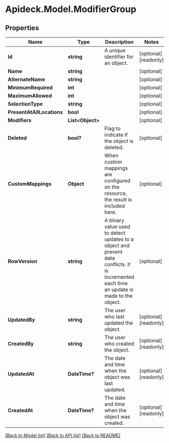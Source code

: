 # Apideck.Model.ModifierGroup

## Properties

Name | Type | Description | Notes
------------ | ------------- | ------------- | -------------
**Id** | **string** | A unique identifier for an object. | [optional] [readonly] 
**Name** | **string** |  | [optional] 
**AlternateName** | **string** |  | [optional] 
**MinimumRequired** | **int** |  | [optional] 
**MaximumAllowed** | **int** |  | [optional] 
**SelectionType** | **string** |  | [optional] 
**PresentAtAllLocations** | **bool** |  | [optional] 
**Modifiers** | **List&lt;Object&gt;** |  | [optional] 
**Deleted** | **bool?** | Flag to indicate if the object is deleted. | [optional] 
**CustomMappings** | **Object** | When custom mappings are configured on the resource, the result is included here. | [optional] 
**RowVersion** | **string** | A binary value used to detect updates to a object and prevent data conflicts. It is incremented each time an update is made to the object. | [optional] 
**UpdatedBy** | **string** | The user who last updated the object. | [optional] [readonly] 
**CreatedBy** | **string** | The user who created the object. | [optional] [readonly] 
**UpdatedAt** | **DateTime?** | The date and time when the object was last updated. | [optional] [readonly] 
**CreatedAt** | **DateTime?** | The date and time when the object was created. | [optional] [readonly] 

[[Back to Model list]](../README.md#documentation-for-models) [[Back to API list]](../README.md#documentation-for-api-endpoints) [[Back to README]](../README.md)

